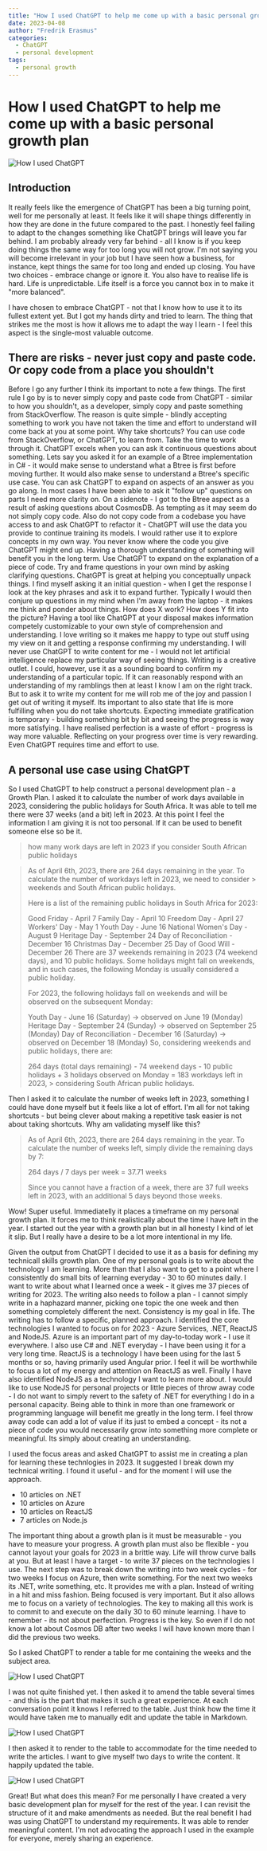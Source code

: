 ```yaml
---
title: "How I used ChatGPT to help me come up with a basic personal growth plan"
date: 2023-04-08
author: "Fredrik Erasmus"
categories:
  - ChatGPT
  - personal development
tags:
  - personal growth
---
```


# How I used ChatGPT to help me come up with a basic personal growth plan

![How I used ChatGPT](img/how-i-use-chatgpt.png)

## Introduction

It really feels like the emergence of ChatGPT has been a big turning point, well for me personally at least. It feels like it will shape things differently in how they are done in the future compared to the past. I honestly feel failing to adapt to the changes something like ChatGPT brings will leave you far behind. I am probably already very far behind - all I know is if you keep doing things the same way for too long you will not grow. I'm not saying you will become irrelevant in your job but I have seen how a business, for instance, kept things the same for too long and ended up closing. You have two choices - embrace change or ignore it. You also have to realise life is hard. Life is unpredictable. Life itself is a force you cannot box in to make it "more balanced". 

I have chosen to embrace ChatGPT - not that I know how to use it to its fullest extent yet. But I got my hands dirty and tried to learn. The thing that strikes me the most is how it allows me to adapt the way I learn - I feel this aspect is the single-most valuable outcome. 

## There are risks - never just copy and paste code. Or copy code from a place you shouldn't

Before I go any further I think its important to note a few things. The first rule I go by is to never simply copy and paste code from ChatGPT - similar to how you shouldn't, as a developer, simply copy and paste something from StackOverflow. The reason is quite simple - blindly accepting something to work you have not taken the time and effort to understand will come back at you at some point. Why take shortcuts? You can use code from StackOverflow, or ChatGPT, to learn from. Take the time to work through it. ChatGPT excels when you can ask it continuous questions about something. Lets say you asked it for an example of a Btree implementation in C# - it would make sense to understand what a Btree is first before moving further. It would also make sense to understand a Btree's specific use case. You can ask ChatGPT to expand on aspects of an answer as you go along. In most cases I have been able to ask it "follow up" questions on parts I need more clarity on. On a sidenote - I got to the Btree aspect as a result of asking questions about CosmosDB. As tempting as it may seem do not simply copy code. Also do not copy code from a codebase you have access to and ask ChatGPT to refactor it - ChatGPT will use the data you provide to continue training its models. I would rather use it to explore concepts in my own way. You never know where the code you give ChatGPT might end up. Having a thorough understanding of something will benefit you in the long term. Use ChatGPT to expand on the explanation of a piece of code. Try and frame questions in your own mind by asking clarifying questions. ChatGPT is great at helping you conceptually unpack things. I find myself asking it an initial question - when I get the response I look at the key phrases and ask it to expand further. Typically I would then conjure up questions in my mind when I'm away from the laptop - it makes me think and ponder about things. How does X work? How does Y fit into the picture? Having a tool like ChatGPT at your disposal makes information competely customizable to your own style of comprehension and understanding. I love writing so it makes me happy to type out stuff using my view on it and getting a response confirming my understanding. I will never use ChatGPT to write content for me - I would not let artificial intelligence replace my particular way of seeing things. Writing is a creative outlet. I could, however, use it as a sounding board to confirm my understanding of a particular topic. If it can reasonably respond with an understanding of my ramblings then at least I know I am on the right track. But to ask it to write my content for me will rob me of the joy and passion I get out of writing it myself. Its important to also state that life is more fulfilling when you do not take shortcuts. Expecting immediate gratification is temporary - building something bit by bit and seeing the progress is way more satisfying. I have realised perfection is a waste of effort - progress is way more valuable. Reflecting on your progress over time is very rewarding. Even ChatGPT requires time and effort to use. 

## A personal use case using ChatGPT

So I used ChatGPT to help construct a personal development plan - a Growth Plan. I asked it to calculate the number of work days available in 2023, considering the public holidays for South Africa. It was able to tell me there were 37 weeks (and a bit) left in 2023. At this point I feel the information I am giving it is not too personal. If it can be used to benefit someone else so be it. 

> how many work days are left in 2023 if you consider South African public holidays

> As of April 6th, 2023, there are 264 days remaining in the year. To calculate the number of workdays left in 2023, we need to consider > weekends and South African public holidays.
> 
> Here is a list of the remaining public holidays in South Africa for 2023:
> 
> Good Friday - April 7
> Family Day - April 10
> Freedom Day - April 27
> Workers' Day - May 1
> Youth Day - June 16
> National Women's Day - August 9
> Heritage Day - September 24
> Day of Reconciliation - December 16
> Christmas Day - December 25
> Day of Good Will - December 26
> There are 37 weekends remaining in 2023 (74 weekend days), and 10 public holidays. Some holidays might fall on weekends, and in such cases,  the following Monday is usually considered a public holiday.
> 
> For 2023, the following holidays fall on weekends and will be observed on the subsequent Monday:
> 
> Youth Day - June 16 (Saturday) -> observed on June 19 (Monday)
> Heritage Day - September 24 (Sunday) -> observed on September 25 (Monday)
> Day of Reconciliation - December 16 (Saturday) -> observed on December 18 (Monday)
> So, considering weekends and public holidays, there are:
> 
> 264 days (total days remaining) - 74 weekend days - 10 public holidays + 3 holidays observed on Monday = 183 workdays left in 2023, > considering South African public holidays.

Then I asked it to calculate the number of weeks left in 2023, something I could have done myself but it feels like a lot of effort. I'm all for not taking shortcuts - but being clever about making a repetitive task easier is not about taking shortcuts. Why am validating myself like this? 

> As of April 6th, 2023, there are 264 days remaining in the year. To calculate the number of weeks left, simply divide the remaining days by 7:
>
> 264 days / 7 days per week = 37.71 weeks
>
> Since you cannot have a fraction of a week, there are 37 full weeks left in 2023, with an additional 5 days beyond those weeks.

Wow! Super useful. Immediatelly it places a timeframe on my personal growth plan. It forces me to think realistically about the time I have left in the year. I started out the year with a growth plan but in all honesty I kind of let it slip. But I really have a desire to be a lot more intentional in my life.

Given the output from ChatGPT I decided to use it as a basis for defining my technicall skills growth plan. One of my personal goals is to write about the technology I am learning. More than that I also want to get to a point where I consistently do small bits of learning everyday - 30 to 60 minutes daily. I want to write about what I learned once a week - it gives me 37 pieces of writing for 2023. The writing also needs to follow a plan - I cannot simply write in a haphazard manner, picking one topic the one week and then something completely different the next. Consistency is my goal in life. The writing has to follow a specific, planned approach. I identified the core technologies I wanted to focus on for 2023 - Azure Services, .NET, ReactJS and NodeJS. Azure is an important part of my day-to-today work - I use it everywhere. I also use C# and .NET everyday - I have been using it for a very long time. ReactJS is a technology I have been using for the last 5 months or so, having primarily used Angular prior. I feel it will be worthwhile to focus a lot of my energy and attention on ReactJS as well. Finally I have also identified NodeJS as a technology I want to learn more about. I would like to use NodeJS for personal projects or little pieces of throw away code - I do not want to simply revert to the safety of .NET for everything I do in a personal capacity. Being able to think in more than one framework or programming language will benefit me greatly in the long term. I feel throw away code can add a lot of value if its just to embed a concept - its not a piece of code you would necessarily grow into something more complete or meaningful. Its simply about creating an understanding.

I used the focus areas and asked ChatGPT to assist me in creating a plan for learning these technlogies in 2023. It suggested I break down my technical writing. I found it useful - and for the moment I will use the approach. 

- 10 articles on .NET
- 10 articles on Azure
- 10 articles on ReactJS
- 7 articles on Node.js

The important thing about a growth plan is it must be measurable - you have to measure your progress. A growth plan must also be flexible - you cannot layout your goals for 2023 in a brittle way. Life will throw curve balls at you. But at least I have a target - to write 37 pieces on the technologies I use. The next step was to break down the writing into two week cycles - for two weeks I focus on Azure, then write something. For the next two weeks its .NET, write something, etc. It provides me with a plan. Instead of writing in a hit and miss fashion. Being focused is very important. But it also allows me to focus on a variety of technologies. The key to making all this work is to commit to and execute on the daily 30 to 60 minute learning. I have to remember - its not about perfection. Progress is the key. So even if I do not know a lot about Cosmos DB after two weeks I will have known more than I did the previous two weeks. 

So I asked ChatGPT to render a table for me containing the weeks and the subject area. 

![How I used ChatGPT](img/how-i-use-chatgpt-2.png)

I was not quite finished yet. I then asked it to amend the table several times - and this is the part that makes it such a great experience. At each conversation point it knows I referred to the table. Just think how the time it would have taken me to manually edit and update the table in Markdown.

![How I used ChatGPT](img/how-i-use-chatgpt-3.png)

I then asked it to render to the table to accommodate for the time needed to write the articles. I want to give myself two days to write the content. It happily updated the table. 

![How I used ChatGPT](img/how-i-use-chatgpt-4.png)

Great! But what does this mean? For me personally I have created a very basic development plan for myself for the rest of the year. I can revisit the structure of it and make amendments as needed. But the real benefit I had was using ChatGPT to understand my requirements. It was able to render meaningful content. I'm not advocating the approach I used in the example for everyone, merely sharing an experience.


